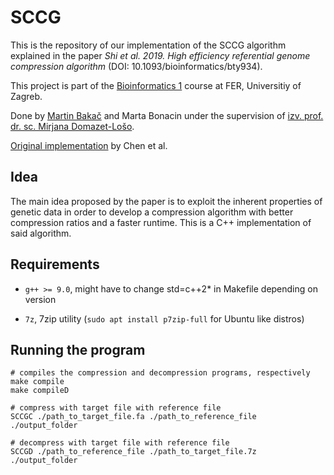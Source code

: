 # SCCG

This is the repository of our implementation of the SCCG algorithm explained in the paper *Shi et al. 2019. High efficiency referential genome compression algorithm*
(DOI: 10.1093/bioinformatics/bty934).

This project is part of the [Bioinformatics 1](https://www.fer.unizg.hr/en/course/enbio1) course at FER, Universitiy of Zagreb. 

Done by [Martin Bakač](https://www.martinbakac.from.hr/) and Marta Bonacin under the supervision of [izv. prof. dr. sc. Mirjana Domazet-Lošo](https://www.fer.unizg.hr/en/mirjana.domazet-loso).

[Original implementation](https://github.com/jhchen5/SCCG) by Chen et al.
## Idea

The main idea proposed by the paper is to exploit the inherent properties of genetic data in order to develop a compression algorithm with better compression ratios and a faster runtime.
This is a C++ implementation of said algorithm.

## Requirements

 - `g++ >= 9.0`, might have to change std=c++2* in Makefile depending on version

 - `7z`, 7zip utility (`sudo apt install p7zip-full` for Ubuntu like distros)

## Running the program

```
# compiles the compression and decompression programs, respectively
make compile
make compileD

# compress with target file with reference file
SCCGC ./path_to_target_file.fa ./path_to_reference_file ./output_folder

# decompress with target file with reference file
SCCGD ./path_to_reference_file ./path_to_target_file.7z ./output_folder
```

